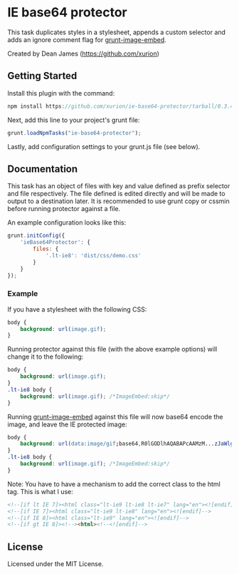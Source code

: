 # IE base64 protector
This task duplicates styles in a stylesheet, appends a custom selector and adds an ignore comment flag for [grunt-image-embed](https://github.com/ehynds/grunt-image-embed).

Created by Dean James (https://github.com/xurion)

## Getting Started

Install this plugin with the command:

```js
npm install https://github.com/xurion/ie-base64-protector/tarball/0.3.4
```

Next, add this line to your project's grunt file:

```js
grunt.loadNpmTasks("ie-base64-protector");
```

Lastly, add configuration settings to your grunt.js file (see below).

## Documentation

This task has an object of files with key and value defined as prefix selector and file respectively. The file defined is edited directly and will be made to output to a destination later. It is recommended to use grunt copy or cssmin before running protector against a file.

An example configuration looks like this:

```js
grunt.initConfig({
    'ieBase64Protector': {
        files: {
            '.lt-ie8': 'dist/css/demo.css'
        }
    }
});
```

### Example

If you have a stylesheet with the following CSS:

```css
body {
    background: url(image.gif);
}
```

Running protector against this file (with the above example options) will change it to the following:

```css
body {
    background: url(image.gif);
}
.lt-ie8 body {
    background: url(image.gif); /*ImageEmbed:skip*/
}
```

Running [grunt-image-embed](https://github.com/ehynds/grunt-image-embed) against this file will now base64 encode the image, and leave the IE protected image:

```css
body {
    background: url(data:image/gif;base64,R0lGODlhAQABAPcAAMzM...zJaWlgAAAAAAAAAAAAA==);
}
.lt-ie8 body {
    background: url(image.gif); /*ImageEmbed:skip*/
}
```

Note: You have to have a mechanism to add the correct class to the html tag. This is what I use:<br>

```html
<!--[if lt IE 7]><html class="lt-ie9 lt-ie8 lt-ie7" lang="en"><![endif]-->
<!--[if IE 7]><html class="lt-ie9 lt-ie8" lang="en"><![endif]-->
<!--[if IE 8]><html class="lt-ie9" lang="en"><![endif]-->
<!--[if gt IE 8]><!--><html><!--<![endif]-->
```

## License

Licensed under the MIT License.
